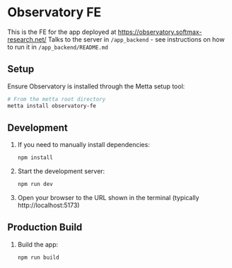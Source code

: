 # Observatory FE

This is the FE for the app deployed at https://observatory.softmax-research.net/
Talks to the server in `/app_backend` - see instructions on how to run it in `/app_backend/README.md`

## Setup

Ensure Observatory is installed through the Metta setup tool:
```bash
# From the metta root directory
metta install observatory-fe
```

## Development

1. If you need to manually install dependencies:
   ```bash
   npm install
   ```

2. Start the development server:
   ```bash
   npm run dev
   ```

3. Open your browser to the URL shown in the terminal (typically http://localhost:5173)

## Production Build

1. Build the app:
   ```bash
   npm run build
   ```
